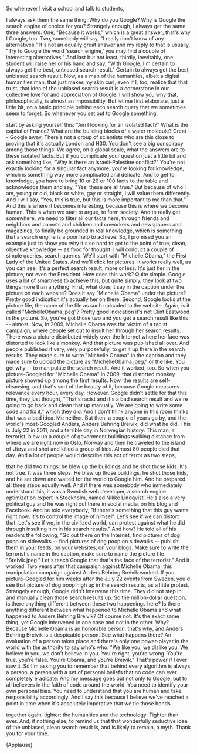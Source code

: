 
So whenever I visit a school
and talk to students,

I always ask them the same thing:
Why do you Google?
Why is Google the search engine
of choice for you?
Strangely enough, I always get
the same three answers.
One, &quot;Because it works,&quot;
which is a great answer;
that&#39;s why I Google, too.
Two, somebody will say,
&quot;I really don&#39;t know of any alternatives.&quot;
It&#39;s not an equally great answer
and my reply to that is usually,
&quot;Try to Google the word &#39;search engine,&#39;
you may find a couple
of interesting alternatives.&quot;
And last but not least, thirdly,
inevitably, one student will raise
her or his hand and say,
&quot;With Google, I&#39;m certain to always get
the best, unbiased search result.&quot;
Certain to always get the best,
unbiased search result.
Now, as a man of the humanities,
albeit a digital humanities man,
that just makes my skin curl,
even if I, too, realize that that trust,
that idea of the unbiased search result
is a cornerstone in our collective love
for and appreciation of Google.
I will show you why that, philosophically,
is almost an impossibility.
But let me first elaborate,
just a little bit, on a basic principle
behind each search query
that we sometimes seem to forget.
So whenever you set out
to Google something,

start by asking yourself this:
&quot;Am I looking for an isolated fact?&quot;
What is the capital of France?
What are the building blocks
of a water molecule?
Great -- Google away.
There&#39;s not a group of scientists
who are this close to proving
that it&#39;s actually London and H30.
You don&#39;t see a big conspiracy
among those things.
We agree, on a global scale,
what the answers are
to these isolated facts.
But if you complicate your question
just a little bit and ask something like,
&quot;Why is there
an Israeli-Palestine conflict?&quot;
You&#39;re not exactly looking
for a singular fact anymore,
you&#39;re looking for knowledge,
which is something way more
complicated and delicate.
And to get to knowledge,
you have to bring 10 or 20
or 100 facts to the table
and acknowledge them and say,
&quot;Yes, these are all true.&quot;
But because of who I am,
young or old, black or white,
gay or straight,
I will value them differently.
And I will say, &quot;Yes, this is true,
but this is more important
to me than that.&quot;
And this is where it becomes interesting,
because this is where we become human.
This is when we start
to argue, to form society.
And to really get somewhere,
we need to filter all our facts here,
through friends and neighbors
and parents and children
and coworkers and newspapers
and magazines,
to finally be grounded in real knowledge,
which is something that a search engine
is a poor help to achieve.
So, I promised you an example
just to show you why it&#39;s so hard
to get to the point of true, clean,
objective knowledge --
as food for thought.
I will conduct a couple of simple
queries, search queries.
We&#39;ll start with &quot;Michelle Obama,&quot;
the First Lady of the United States.
And we&#39;ll click for pictures.
It works really well, as you can see.
It&#39;s a perfect search
result, more or less.
It&#39;s just her in the picture,
not even the President.
How does this work?
Quite simple.
Google uses a lot of smartness
to achieve this, but quite simply,
they look at two things
more than anything.
First, what does it say in the caption
under the picture on each website?
Does it say &quot;Michelle Obama&quot;
under the picture?
Pretty good indication
it&#39;s actually her on there.
Second, Google looks at the picture file,
the name of the file as such
uploaded to the website.
Again, is it called &quot;MichelleObama.jpeg&quot;?
Pretty good indication it&#39;s not
Clint Eastwood in the picture.
So, you&#39;ve got those two and you get
a search result like this -- almost.
Now, in 2009, Michelle Obama
was the victim of a racist campaign,
where people set out to insult her
through her search results.
There was a picture distributed
widely over the Internet
where her face was distorted
to look like a monkey.
And that picture was published all over.
And people published it
very, very purposefully,
to get it up there in the search results.
They made sure to write
&quot;Michelle Obama&quot; in the caption
and they made sure to upload the picture
as &quot;MichelleObama.jpeg,&quot; or the like.
You get why -- to manipulate
the search result.
And it worked, too.
So when you picture-Googled
for &quot;Michelle Obama&quot; in 2009,
that distorted monkey picture
showed up among the first results.
Now, the results are self-cleansing,
and that&#39;s sort of the beauty of it,
because Google measures relevance
every hour, every day.
However, Google didn&#39;t settle
for that this time,
they just thought, &quot;That&#39;s racist
and it&#39;s a bad search result
and we&#39;re going to go back
and clean that up manually.
We are going to write
some code and fix it,&quot;
which they did.
And I don&#39;t think anyone in this room
thinks that was a bad idea.
Me neither.
But then, a couple of years go by,
and the world&#39;s most-Googled Anders,
Anders Behring Breivik,
did what he did.
This is July 22 in 2011,
and a terrible day in Norwegian history.
This man, a terrorist, blew up
a couple of government buildings
walking distance from where we are
right now in Oslo, Norway
and then he traveled
to the island of Utøya
and shot and killed a group of kids.
Almost 80 people died that day.
And a lot of people would describe
this act of terror as two steps,

that he did two things: he blew up
the buildings and he shot those kids.
It&#39;s not true.
It was three steps.
He blew up those buildings,
he shot those kids,
and he sat down and waited
for the world to Google him.
And he prepared
all three steps equally well.
And if there was somebody
who immediately understood this,
it was a Swedish web developer,
a search engine optimization expert
in Stockholm, named Nikke Lindqvist.
He&#39;s also a very political guy
and he was right out there
in social media, on his blog and Facebook.
And he told everybody,
&quot;If there&#39;s something that
this guy wants right now,
it&#39;s to control the image of himself.
Let&#39;s see if we can distort that.
Let&#39;s see if we, in the civilized world,
can protest against what he did
through insulting him
in his search results.&quot;
And how?
He told all of his readers the following,
&quot;Go out there on the Internet,
find pictures of dog poop on sidewalks --
find pictures of dog poop on sidewalks --
publish them in your feeds,
on your websites, on your blogs.
Make sure to write the terrorist&#39;s
name in the caption,
make sure to name
the picture file &quot;Breivik.jpeg.&quot;
Let&#39;s teach Google that that&#39;s
the face of the terrorist.&quot;
And it worked.
Two years after that campaign
against Michelle Obama,
this manipulation campaign
against Anders Behring Breivik worked.
If you picture-Googled for him weeks after
the July 22 events from Sweden,
you&#39;d see that picture of dog poop
high up in the search results,
as a little protest.
Strangely enough, Google
didn&#39;t intervene this time.
They did not step in and manually
clean those search results up.
So the million-dollar question,
is there anything different
between these two happenings here?
Is there anything different between
what happened to Michelle Obama
and what happened
to Anders Behring Breivik?
Of course not.
It&#39;s the exact same thing,
yet Google intervened in one case
and not in the other.
Why?
Because Michelle Obama
is an honorable person, that&#39;s why,
and Anders Behring Breivik
is a despicable person.
See what happens there?
An evaluation of a person takes place
and there&#39;s only one
power-player in the world
with the authority to say who&#39;s who.
&quot;We like you, we dislike you.
We believe in you,
we don&#39;t believe in you.
You&#39;re right, you&#39;re wrong.
You&#39;re true, you&#39;re false.
You&#39;re Obama, and you&#39;re Breivik.&quot;
That&#39;s power if I ever saw it.
So I&#39;m asking you to remember
that behind every algorithm
is always a person,
a person with a set of personal beliefs
that no code can ever
completely eradicate.
And my message goes
out not only to Google,
but to all believers in the faith
of code around the world.
You need to identify
your own personal bias.
You need to understand that you are human
and take responsibility accordingly.
And I say this because I believe
we&#39;ve reached a point in time
when it&#39;s absolutely imperative
that we tie those bonds

together again, tighter:
the humanities and the technology.
Tighter than ever.
And, if nothing else, to remind us
that that wonderfully seductive idea
of the unbiased, clean search result
is, and is likely to remain, a myth.
Thank you for your time.

(Applause)

